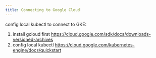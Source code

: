 ```yaml
---
title: Connecting to Google Cloud
---
```


config local kubectl to connect to GKE: 

1. install gcloud first https://cloud.google.com/sdk/docs/downloads-versioned-archives
2. config local kubectl https://cloud.google.com/kubernetes-engine/docs/quickstart